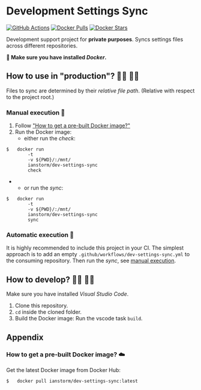 # Development Settings Sync

[![GitHub Actions](https://img.shields.io/endpoint.svg?url=https%3A%2F%2Factions-badge.atrox.dev%2FIanStorm%2Fdev-settings-sync%2Fbadge%3Fref%3Dmain&style=flat&label=build&logo=none)](https://actions-badge.atrox.dev/IanStorm/dev-settings-sync/goto?ref=main)
[![Docker Pulls](https://img.shields.io/docker/pulls/ianstorm/dev-settings-sync)](https://hub.docker.com/r/ianstorm/dev-settings-sync)
[![Docker Stars](https://img.shields.io/docker/stars/ianstorm/dev-settings-sync)](https://hub.docker.com/r/ianstorm/dev-settings-sync)

Development support project for **private purposes**.
Syncs settings files across different repositories.

**🐳 Make sure you have installed *Docker*.**


## How to use in "production"? 👨‍💼 👩‍💼

Files to sync are determined by their *relative file path*.
(Relative with respect to the project root.)


### Manual execution 🔧

1. Follow ["How to get a pre-built Docker image?"](#-how-to-get-a-pre-built-docker-image-☁️)
2. Run the Docker image:
	* either run the *check*:
```
$	docker run
		-t
		-v ${PWD}/:/mnt/
		ianstorm/dev-settings-sync
		check
```
*
	* or run the *sync*:
```
$	docker run
		-t
		-v ${PWD}/:/mnt/
		ianstorm/dev-settings-sync
		sync
```


### Automatic execution 🤖

It is highly recommended to include this project in your CI.
The simplest approach is to add an empty `.github/workflows/dev-settings-sync.yml` to the consuming repository.
Then run the *sync*, see [manual execution](#-manual-execution-🔧).


## How to develop? 👨‍💻 👩‍💻

Make sure you have installed *Visual Studio Code*.

1. Clone this repository.
2. `cd` inside the cloned folder.
2. Build the Docker image: Run the vscode task `build`.


## Appendix


### How to get a pre-built Docker image? ☁️

Get the latest Docker image from Docker Hub:
```
$	docker pull ianstorm/dev-settings-sync:latest
```

